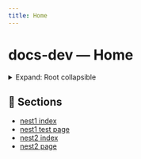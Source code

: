 ```yaml
---
title: Home
---
```


# docs-dev — Home

<details markdown="1">
  <summary>Expand: Root collapsible</summary>

This is the root-level collapsible demo.

```bash
echo "hello from root index.md"
```

</details>

## 📂 Sections
- [nest1 index](./nest1/)
- [nest1 test page](./nest1/test.html)
- [nest2 index](./nest1/nest2/)
- [nest2 page](./nest1/nest2/page.html)
